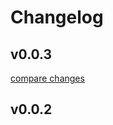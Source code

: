 # Changelog


## v0.0.3

[compare changes](https://github.com/gearbox-solutions/nuxt-precognition/compare/v0.0.2...v0.0.3)

## v0.0.2

